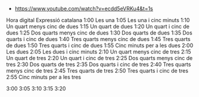 
- https://www.youtube.com/watch?v=ecdd5eVRKu4&t=1s

Hora digital	Expressió catalana
1:00	Les una
1:05	Les una i cinc minuts
1:10	Un quart menys cinc de dues
1:15	Un quart de dues
1:20	Un quart i cinc de dues
1:25	Dos quarts menys cinc de dues
1:30	Dos quarts de dues
1:35	Dos quarts i cinc de dues
1:40	Tres quarts menys cinc de dues
1:45	Tres quarts de dues
1:50	Tres quarts i cinc de dues
1:55	Cinc minuts per a les dues
2:00	Les dues
2:05	Les dues i cinc minuts
2:10	Un quart menys cinc de tres
2:15	Un quart de tres
2:20	Un quart i cinc de tres
2:25	Dos quarts menys cinc de tres
2:30	Dos quarts de tres
2:35	Dos quarts i cinc de tres
2:40	Tres quarts menys cinc de tres
2:45	Tres quarts de tres
2:50	Tres quarts i cinc de tres
2:55	Cinc minuts per a les tres


3:00 3:05 3:10 3:15 3:20